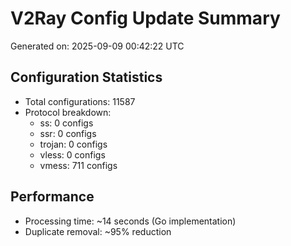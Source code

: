 # V2Ray Config Update Summary
Generated on: 2025-09-09 00:42:22 UTC

## Configuration Statistics
- Total configurations: 11587
- Protocol breakdown:
  - ss: 0 configs
  - ssr: 0 configs
  - trojan: 0 configs
  - vless: 0 configs
  - vmess: 711 configs

## Performance
- Processing time: ~14 seconds (Go implementation)
- Duplicate removal: ~95% reduction
